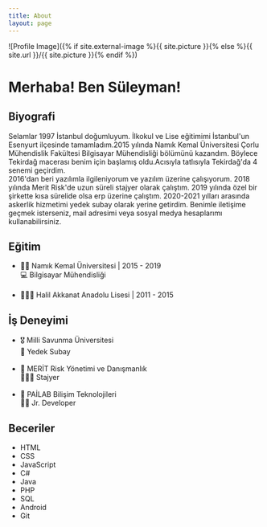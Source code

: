 ```yaml
---
title: About
layout: page
---
```


![Profile Image]({% if site.external-image %}{{ site.picture }}{% else %}{{ site.url }}/{{ site.picture }}{% endif %})

<h1>Merhaba! Ben Süleyman!</h1>


<h2 class="Iam">Biyografi</h2>

<p>Selamlar 1997 İstanbul doğumluyum. İlkokul ve Lise eğitimimi İstanbul'un Esenyurt ilçesinde tamamladım.2015 yılında Namık Kemal Üniversitesi Çorlu Mühendislik Fakültesi Bilgisayar Mühendisliği bölümünü kazandım. Böylece Tekirdağ macerası benim için başlamış oldu.Acısıyla tatlısıyla Tekirdağ'da 4 senemi geçirdim. 
<br>2016'dan beri yazılımla ilgileniyorum ve yazılım üzerine çalışıyorum. 2018 yılında Merit Risk'de uzun süreli stajyer olarak çalıştım. 2019 yılında özel bir şirkette kısa sürelide olsa erp üzerine çalıştım. 2020-2021 yılları arasında askerlik hizmetimi yedek subay olarak yerine getirdim. Benimle iletişime geçmek isterseniz, mail adresimi veya sosyal medya hesaplarımı kullanabilirsiniz.</p>

<h2>Eğitim</h2>

<ul class="skill-list">
	<li>👨‍🎓 Namık Kemal Üniversitesi   |   2015 - 2019
	<br>
	💻 Bilgisayar Mühendisliği 
	</li>
	<br>	
	<li>👨🏻‍🎓 Halil Akkanat Anadolu Lisesi   |   2011 - 2015</li>
</ul>

<h2>İş Deneyimi</h2>

<ul class="Work-Experience">
	<li>🎖️ Milli Savunma Üniversitesi
	<br>
	💂 Yedek Subay
	</li>
	<br>
	<li>🏦 MERİT Risk Yönetimi ve Danışmanlık  
	<br>
	👨🏻‍💼 Stajyer
	</li>
	<br>
	<li>🏤 PAİLAB Bilişim Teknolojileri
	<br>
	👨‍💼 Jr. Developer
	</li>
</ul>


<h2>Beceriler</h2>

<ul class="skills">
	<li>HTML</li> 
	<li>CSS</li>
	<li>JavaScript</li>
	<li>C#</li>
	<li>Java</li>
	<li>PHP</li>
	<li>SQL</li>
	<li>Android</li>
	<li>Git</li>
</ul>
